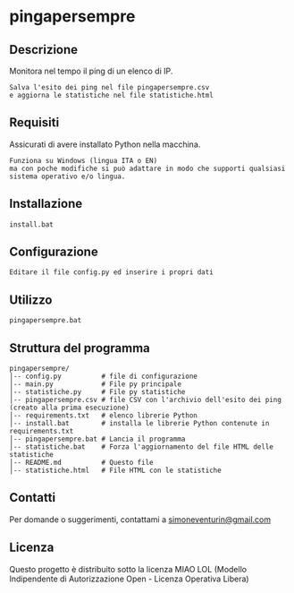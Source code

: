 # pingapersempre

## Descrizione
Monitora nel tempo il ping di un elenco di IP.
```
Salva l'esito dei ping nel file pingapersempre.csv
e aggiorna le statistiche nel file statistiche.html
```

## Requisiti
Assicurati di avere installato Python nella macchina.
```
Funziona su Windows (lingua ITA o EN)
ma con poche modifiche si può adattare in modo che supporti qualsiasi sistema operativo e/o lingua.
```

## Installazione
```
install.bat
```

## Configurazione
```
Editare il file config.py ed inserire i propri dati
```

## Utilizzo
```
pingapersempre.bat
```

## Struttura del programma

```
pingapersempre/
│-- config.py          # file di configurazione
│-- main.py            # File py principale
│-- statistiche.py     # File py statistiche
│-- pingapersempre.csv # file CSV con l'archivio dell'esito dei ping (creato alla prima esecuzione)
│-- requirements.txt   # elenco librerie Python
│-- install.bat        # installa le librerie Python contenute in requirements.txt
│-- pingapersempre.bat # Lancia il programma
│-- statistiche.bat    # Forza l'aggiornamento del file HTML delle statistiche
│-- README.md          # Questo file
│-- statistiche.html   # File HTML con le statistiche
```

## Contatti
Per domande o suggerimenti, contattami a simoneventurin@gmail.com

## Licenza
Questo progetto è distribuito sotto la licenza MIAO LOL
(Modello Indipendente di Autorizzazione Open - Licenza Operativa Libera)

